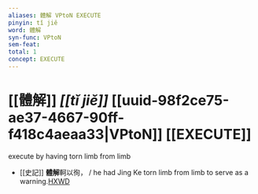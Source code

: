 ```yaml
---
aliases: 體解 VPtoN EXECUTE
pinyin: tǐ jiě
word: 體解
syn-func: VPtoN
sem-feat: 
total: 1
concept: EXECUTE 
---
```

# [[體解]] *[[tǐ jiě]]*  [[uuid-98f2ce75-ae37-4667-90ff-f418c4aeaa33|VPtoN]] [[EXECUTE]]
execute by having torn limb from limb
 - [[史記]] **體解**軻以徇， / he had Jing Ke torn limb from limb to serve as a warning.[HXWD](https://hxwd.org/textview.html?location=KR2a0001_tls_006-267a.7)